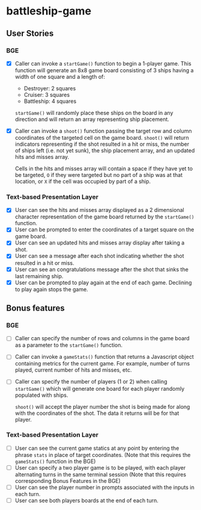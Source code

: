 # battleship-game

## User Stories

### BGE

-   [x] Caller can invoke a `startGame()` function to begin a 1-player game. This function will generate an 8x8 game board consisting of 3 ships having a width of one square and a length of:

    -   Destroyer: 2 squares
    -   Cruiser: 3 squares
    -   Battleship: 4 squares

    `startGame()` will randomly place these ships on the board in any direction and will return an array representing ship placement.

-   [x] Caller can invoke a `shoot()` function passing the target row and column coordinates of the targeted cell on the game board. `shoot()` will return indicators representing if the shot resulted in a hit or miss, the number of ships left (i.e. not yet sunk), the ship placement array, and an updated hits and misses array.

    Cells in the hits and misses array will contain a space if they have yet to be targeted, `O` if they were targeted but no part of a ship was at that location, or `X` if the cell was occupied by part of a ship.

### Text-based Presentation Layer

-   [x] User can see the hits and misses array displayed as a 2 dimensional character representation of the game board returned by the `startGame()` function.
-   [x] User can be prompted to enter the coordinates of a target square on the game board.
-   [x] User can see an updated hits and misses array display after taking a shot.
-   [x] User can see a message after each shot indicating whether the shot resulted in a hit or miss.
-   [x] User can see an congratulations message after the shot that sinks the last remaining ship.
-   [x] User can be prompted to play again at the end of each game. Declining to play again stops the game.

## Bonus features

### BGE

-   [ ] Caller can specify the number of rows and columns in the game board as a parameter to the `startGame()` function.
-   [ ] Caller can invoke a `gameStats()` function that returns a Javascript object containing metrics for the current game. For example, number of turns played, current number of hits and misses, etc.
-   [ ] Caller can specify the number of players (1 or 2) when calling `startGame()` which will generate one board for each player randomly populated with ships.

    `shoot()` will accept the player number the shot is being made for along with the coordinates of the shot. The data it returns will be for that player.

### Text-based Presentation Layer

-   [ ] User can see the current game statics at any point by entering the phrase `stats` in place of target coordinates. (Note that this requires the `gameStats()` function in the BGE)
-   [ ] User can specify a two player game is to be played, with each player alternating turns in the same terminal session (Note that this requires corresponding Bonus Features in the BGE)
-   [ ] User can see the player number in prompts associated with the inputs in each turn.
-   [ ] User can see both players boards at the end of each turn.
